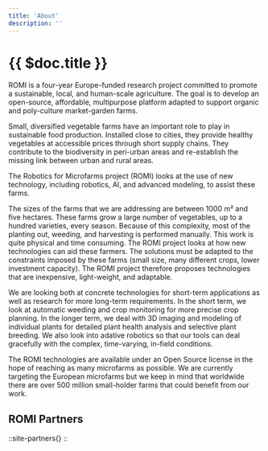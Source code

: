 ```yaml
---
title: 'About'
description: ''
---
```


# {{ $doc.title }}

ROMI is a four-year Europe-funded research project committed to promote a sustainable, local, and human-scale agriculture. The goal is to develop an open-source, affordable, multipurpose platform adapted to support organic and poly-culture market-garden farms.

Small, diversified vegetable farms have an important role to play in sustainable food production. Installed close to cities, they provide healthy vegetables at accessible prices through short supply chains. They contribute to the biodiversity in peri-urban areas and re-establish the missing link between urban and rural areas.

The Robotics for Microfarms project (ROMI) looks at the use of new technology, including robotics, AI, and advanced modeling, to assist these farms.

The sizes of the farms that we are addressing are between 1000 m² and five hectares. These farms grow a large number of vegetables, up to a hundred varieties, every season. Because of this complexity, most of the planting out, weeding, and harvesting is performed manually. This work is quite physical and time consuming. The ROMI project looks at how new technologies can aid these farmers. The solutions must be adapted to the constraints imposed by these farms (small size, many different crops, lower investment capacity). The ROMI project therefore proposes technologies that are inexpensive, light-weight, and adaptable.

We are looking both at concrete technologies for short-term applications as well as research for more long-term requirements. In the short term, we look at automatic weeding and crop monitoring for more precise crop planning. In the longer term, we deal with 3D imaging and modeling of individual plants for detailed plant health analysis and selective plant breeding. We also look into adative robotics so that our tools can deal gracefully with the complex, time-varying, in-field conditions.

The ROMI technologies are available under an Open Source license in the hope of reaching as many microfarms as possible. We are currently targeting the European microfarms but we keep in mind that worldwide there are over 500 million small-holder farms that could benefit from our work.

## ROMI Partners
::site-partners{}
::
